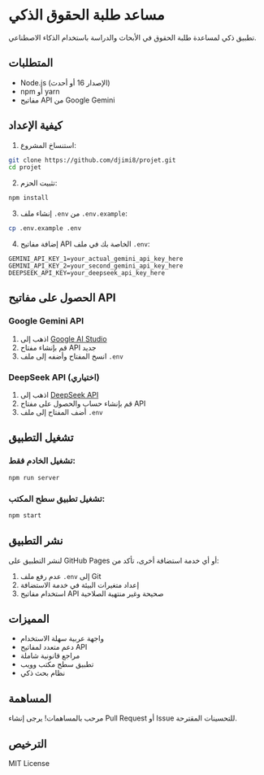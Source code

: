# مساعد طلبة الحقوق الذكي

تطبيق ذكي لمساعدة طلبة الحقوق في الأبحاث والدراسة باستخدام الذكاء الاصطناعي.

## المتطلبات

- Node.js (الإصدار 16 أو أحدث)
- npm أو yarn
- مفاتيح API من Google Gemini

## كيفية الإعداد

1. استنساخ المشروع:
```bash
git clone https://github.com/djimi8/projet.git
cd projet
```

2. تثبيت الحزم:
```bash
npm install
```

3. إنشاء ملف `.env` من `.env.example`:
```bash
cp .env.example .env
```

4. إضافة مفاتيح API الخاصة بك في ملف `.env`:
```
GEMINI_API_KEY_1=your_actual_gemini_api_key_here
GEMINI_API_KEY_2=your_second_gemini_api_key_here
DEEPSEEK_API_KEY=your_deepseek_api_key_here
```

## الحصول على مفاتيح API

### Google Gemini API
1. اذهب إلى [Google AI Studio](https://makersuite.google.com/app/apikey)
2. قم بإنشاء مفتاح API جديد
3. انسخ المفتاح وأضفه إلى ملف `.env`

### DeepSeek API (اختياري)
1. اذهب إلى [DeepSeek API](https://platform.deepseek.com/)
2. قم بإنشاء حساب والحصول على مفتاح API
3. أضف المفتاح إلى ملف `.env`

## تشغيل التطبيق

### تشغيل الخادم فقط:
```bash
npm run server
```

### تشغيل تطبيق سطح المكتب:
```bash
npm start
```

## نشر التطبيق

لنشر التطبيق على GitHub Pages أو أي خدمة استضافة أخرى، تأكد من:

1. عدم رفع ملف `.env` إلى Git
2. إعداد متغيرات البيئة في خدمة الاستضافة
3. استخدام مفاتيح API صحيحة وغير منتهية الصلاحية

## المميزات

- واجهة عربية سهلة الاستخدام
- دعم متعدد لمفاتيح API
- مراجع قانونية شاملة
- تطبيق سطح مكتب وويب
- نظام بحث ذكي

## المساهمة

مرحب بالمساهمات! يرجى إنشاء Pull Request أو Issue للتحسينات المقترحة.

## الترخيص

MIT License